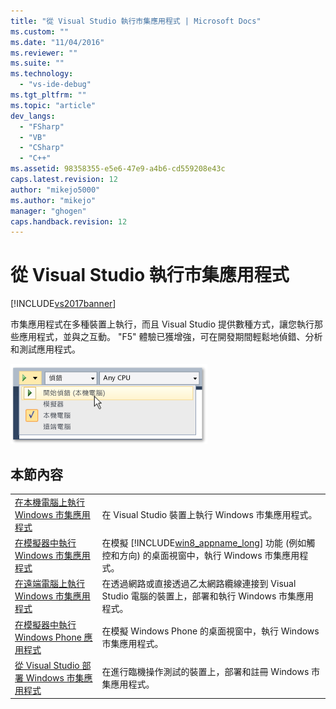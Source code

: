 ```yaml
---
title: "從 Visual Studio 執行市集應用程式 | Microsoft Docs"
ms.custom: ""
ms.date: "11/04/2016"
ms.reviewer: ""
ms.suite: ""
ms.technology: 
  - "vs-ide-debug"
ms.tgt_pltfrm: ""
ms.topic: "article"
dev_langs: 
  - "FSharp"
  - "VB"
  - "CSharp"
  - "C++"
ms.assetid: 98358355-e5e6-47e9-a4b6-cd559208e43c
caps.latest.revision: 12
author: "mikejo5000"
ms.author: "mikejo"
manager: "ghogen"
caps.handback.revision: 12
---
```

# 從 Visual Studio 執行市集應用程式
[!INCLUDE[vs2017banner](../code-quality/includes/vs2017banner.md)]

市集應用程式在多種裝置上執行，而且 Visual Studio 提供數種方式，讓您執行那些應用程式，並與之互動。  "F5" 體驗已獲增強，可在開發期間輕鬆地偵錯、分析和測試應用程式。  
  
 ![開始偵錯並選取目標](../debugger/media/vsrun_dropdownlist.png "VSRUN\_DropDownList")  
  
## 本節內容  
  
|||  
|-|-|  
|[在本機電腦上執行 Windows 市集應用程式](../debugger/run-windows-store-apps-on-the-local-machine.md)|在 Visual Studio 裝置上執行 Windows 市集應用程式。|  
|[在模擬器中執行 Windows 市集應用程式](../debugger/run-windows-store-apps-in-the-simulator.md)|在模擬 [!INCLUDE[win8_appname_long](../debugger/includes/win8_appname_long_md.md)] 功能 \(例如觸控和方向\) 的桌面視窗中，執行 Windows 市集應用程式。|  
|[在遠端電腦上執行 Windows 市集應用程式](../debugger/run-windows-store-apps-on-a-remote-machine.md)|在透過網路或直接透過乙太網路纜線連接到 Visual Studio 電腦的裝置上，部署和執行 Windows 市集應用程式。|  
|[在模擬器中執行 Windows Phone 應用程式](../debugger/run-windows-phone-apps-in-the-emulator.md)|在模擬 Windows Phone 的桌面視窗中，執行 Windows 市集應用程式。|  
|[從 Visual Studio 部署 Windows 市集應用程式](../debugger/deploy-windows-store-apps-from-visual-studio.md)|在進行臨機操作測試的裝置上，部署和註冊 Windows 市集應用程式。|